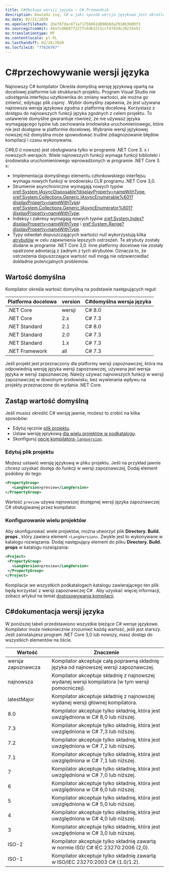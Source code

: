 ```yaml
---
title: C#Obsługa wersji języka — C# Przewodnik
description: Dowiedz się, C# w jaki sposób wersja językowa jest określana na podstawie projektu i przyczyn związanych z tym wyborem. Dowiedz się, jak ręcznie przesłonić wartość domyślną.
ms.date: 02/21/2020
ms.openlocfilehash: 2be76fdac471a7175b661d896b0da2910b3609f3
ms.sourcegitcommit: 44a7cd8687f227fc6db3211ccf4783dc20235e51
ms.translationtype: MT
ms.contentlocale: pl-PL
ms.lasthandoff: 02/26/2020
ms.locfileid: "77626767"
---
```

# <a name="c-language-versioning"></a>C#przechowywanie wersji języka

Najnowszy C# kompilator Określa domyślną wersję językową opartą na docelowej platformie lub strukturach projektu. Program Visual Studio nie udostępnia interfejsu użytkownika do zmiany wartości, ale można go zmienić, edytując plik *csproj* . Wybór domyślny zapewnia, że jest używana najnowsza wersja językowa zgodna z platformą docelową. Korzystasz z dostępu do najnowszych funkcji języka zgodnych z celem projektu. To ustawienie domyślne gwarantuje również, że nie używasz języka wymagającego typów lub zachowania środowiska uruchomieniowego, które nie jest dostępne w platformie docelowej. Wybranie wersji językowej nowszej niż domyślna może spowodować trudne zdiagnozowanie błędów kompilacji i czasu wykonywania.

C#8,0 (i nowsze) jest obsługiwana tylko w programie .NET Core 3. x i nowszych wersjach. Wiele najnowszych funkcji wymaga funkcji biblioteki i środowiska uruchomieniowego wprowadzonych w programie .NET Core 3. x:

- Implementacja domyślnego elementu członkowskiego interfejsu wymaga nowych funkcji w środowisku CLR programu .NET Core 3,0.
- Strumienie asynchroniczne wymagają nowych typów <xref:System.IAsyncDisposable?displayProperty=nameWithType>, <xref:System.Collections.Generic.IAsyncEnumerable%601?displayProperty=nameWithType>i <xref:System.Collections.Generic.IAsyncEnumerator%601?displayProperty=nameWithType>.
- Indeksy i zakresy wymagają nowych typów <xref:System.Index?displayProperty=nameWithType> i <xref:System.Range?displayProperty=nameWithType>.
- Typy odwołań dopuszczających wartości null wykorzystują kilka [atrybutów](../nullable-attributes.md) w celu zapewnienia lepszych ostrzeżeń. Te atrybuty zostały dodane w programie .NET Core 3,0. Inne platformy docelowe nie zostały opatrzone adnotacją z żadnym z tych atrybutów. Oznacza to, że ostrzeżenia dopuszczające wartość null mogą nie odzwierciedlać dokładnie potencjalnych problemów.

## <a name="defaults"></a>Wartość domyślna

Kompilator określa wartość domyślną na podstawie następujących reguł:

|Platforma docelowa|version|C#domyślna wersja języka|
|----------------|-------|---------------------------|
|.NET Core|wersji|C# 8.0|
|.NET Core|2.x|C# 7.3|
|.NET Standard|2.1|C# 8.0|
|.NET Standard|2.0|C# 7.3|
|.NET Standard|1.x|C# 7.3|
|.NET Framework|all|C# 7.3|

Jeśli projekt jest przeznaczony dla platformy wersji zapoznawczej, która ma odpowiednią wersję języka wersji zapoznawczej, używana jest wersja języka w wersji zapoznawczej. Należy używać najnowszych funkcji w wersji zapoznawczej w dowolnym środowisku, bez wywierania wpływu na projekty przeznaczone do wydania .NET Core.

## <a name="override-a-default"></a>Zastąp wartość domyślną

Jeśli musisz określić C# wersję jawnie, możesz to zrobić na kilka sposobów:

- Edytuj ręcznie [plik projektu](#edit-the-project-file).
- Ustaw wersję językową [dla wielu projektów w podkatalogu](#configure-multiple-projects).
- Skonfiguruj [opcję kompilatora`-langversion`](compiler-options/langversion-compiler-option.md).

### <a name="edit-the-project-file"></a>Edytuj plik projektu

Możesz ustawić wersję językową w pliku projektu. Jeśli na przykład jawnie chcesz uzyskać dostęp do funkcji w wersji zapoznawczej, Dodaj element podobny do tego:

```xml
<PropertyGroup>
   <LangVersion>preview</LangVersion>
</PropertyGroup>
```

Wartość `preview` używa najnowszej dostępnej wersji języka zapoznawczej C# obsługiwanej przez kompilator.

### <a name="configure-multiple-projects"></a>Konfigurowanie wielu projektów

Aby skonfigurować wiele projektów, można utworzyć plik **Directory. Build. props** , który zawiera element `<LangVersion>`. Zwykle jest to wykonywane w katalogu rozwiązania. Dodaj następujący element do pliku **Directory. Build. props** w katalogu rozwiązania:

```xml
<Project>
 <PropertyGroup>
   <LangVersion>preview</LangVersion>
 </PropertyGroup>
</Project>
```

Kompilacje we wszystkich podkatalogach katalogu zawierającego ten plik będą korzystać z wersji zapoznawczej C# . Aby uzyskać więcej informacji, zobacz artykuł na temat [dostosowywania kompilacji](/visualstudio/msbuild/customize-your-build).

## <a name="c-language-version-reference"></a>C#dokumentacja wersji języka

W poniższej tabeli przedstawiono wszystkie bieżące C# wersje językowe. Kompilator może niekoniecznie zrozumieć każdą wartość, jeśli jest starszy. Jeśli zainstalujesz program .NET Core 3,0 lub nowszy, masz dostęp do wszystkich elementów na liście.

|Wartość|Znaczenie|
|------------|-------------|
|wersja zapoznawcza|Kompilator akceptuje całą poprawną składnię języka od najnowszej wersji zapoznawczej.|
|najnowsza|Kompilator akceptuje składnię z najnowszej wydanej wersji kompilatora (w tym wersji pomocniczej).|
|latestMajor|Kompilator akceptuje składnię z najnowszej wydanej wersji głównej kompilatora.|
|8.0|Kompilator akceptuje tylko składnię, która jest uwzględniona w C# 8,0 lub niższej.|
|7.3|Kompilator akceptuje tylko składnię, która jest uwzględniona w C# 7,3 lub niższej.|
|7.2|Kompilator akceptuje tylko składnię, która jest uwzględniona w C# 7,2 lub niższej.|
|7.1|Kompilator akceptuje tylko składnię, która jest uwzględniona w C# 7,1 lub niższej.|
|7|Kompilator akceptuje tylko składnię, która jest uwzględniona w C# 7,0 lub niższej.|
|6|Kompilator akceptuje tylko składnię, która jest uwzględniona w C# 6,0 lub niższej.|
|5|Kompilator akceptuje tylko składnię, która jest uwzględniona w C# 5,0 lub niższej.|
|4|Kompilator akceptuje tylko składnię, która jest uwzględniona w C# 4,0 lub niższej.|
|3|Kompilator akceptuje tylko składnię, która jest uwzględniona w C# 3,0 lub niższej.|
|ISO-2|Kompilator akceptuje tylko składnię zawartą w normie ISO/ C# IEC 23270:2006 (2,0). |
|ISO-1|Kompilator akceptuje tylko składnię zawartą w ISO/IEC 23270:2003 C# (1.0/1.2). |
